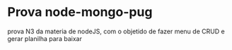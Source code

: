 # Prova node-mongo-pug
prova N3 da materia de nodeJS, com o objetido de fazer menu de CRUD e gerar planilha para baixar

